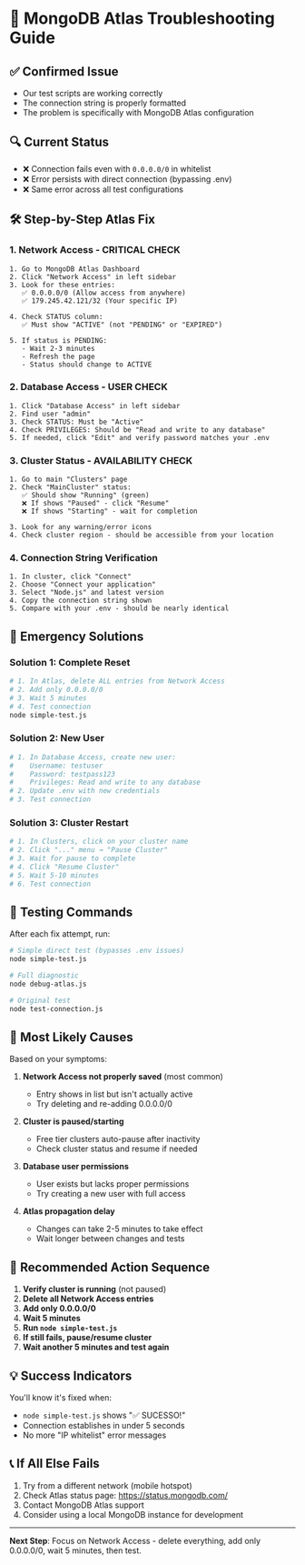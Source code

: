 # 🚨 MongoDB Atlas Troubleshooting Guide

## ✅ **Confirmed Issue**
- Our test scripts are working correctly
- The connection string is properly formatted
- The problem is specifically with MongoDB Atlas configuration

## 🔍 **Current Status**
- ❌ Connection fails even with `0.0.0.0/0` in whitelist
- ❌ Error persists with direct connection (bypassing .env)
- ❌ Same error across all test configurations

## 🛠️ **Step-by-Step Atlas Fix**

### **1. Network Access - CRITICAL CHECK**
```
1. Go to MongoDB Atlas Dashboard
2. Click "Network Access" in left sidebar
3. Look for these entries:
   ✅ 0.0.0.0/0 (Allow access from anywhere)
   ✅ 179.245.42.121/32 (Your specific IP)

4. Check STATUS column:
   ✅ Must show "ACTIVE" (not "PENDING" or "EXPIRED")

5. If status is PENDING:
   - Wait 2-3 minutes
   - Refresh the page
   - Status should change to ACTIVE
```

### **2. Database Access - USER CHECK**
```
1. Click "Database Access" in left sidebar
2. Find user "admin"
3. Check STATUS: Must be "Active"
4. Check PRIVILEGES: Should be "Read and write to any database"
5. If needed, click "Edit" and verify password matches your .env
```

### **3. Cluster Status - AVAILABILITY CHECK**
```
1. Go to main "Clusters" page
2. Check "MainCluster" status:
   ✅ Should show "Running" (green)
   ❌ If shows "Paused" - click "Resume"
   ❌ If shows "Starting" - wait for completion

3. Look for any warning/error icons
4. Check cluster region - should be accessible from your location
```

### **4. Connection String Verification**
```
1. In cluster, click "Connect"
2. Choose "Connect your application"
3. Select "Node.js" and latest version
4. Copy the connection string shown
5. Compare with your .env - should be nearly identical
```

## 🚨 **Emergency Solutions**

### **Solution 1: Complete Reset**
```bash
# 1. In Atlas, delete ALL entries from Network Access
# 2. Add only 0.0.0.0/0
# 3. Wait 5 minutes
# 4. Test connection
node simple-test.js
```

### **Solution 2: New User**
```bash
# 1. In Database Access, create new user:
#    Username: testuser
#    Password: testpass123
#    Privileges: Read and write to any database
# 2. Update .env with new credentials
# 3. Test connection
```

### **Solution 3: Cluster Restart**
```bash
# 1. In Clusters, click on your cluster name
# 2. Click "..." menu → "Pause Cluster"
# 3. Wait for pause to complete
# 4. Click "Resume Cluster"
# 5. Wait 5-10 minutes
# 6. Test connection
```

## 🧪 **Testing Commands**

After each fix attempt, run:
```bash
# Simple direct test (bypasses .env issues)
node simple-test.js

# Full diagnostic
node debug-atlas.js

# Original test
node test-connection.js
```

## 🎯 **Most Likely Causes**

Based on your symptoms:

1. **Network Access not properly saved** (most common)
   - Entry shows in list but isn't actually active
   - Try deleting and re-adding 0.0.0.0/0

2. **Cluster is paused/starting**
   - Free tier clusters auto-pause after inactivity
   - Check cluster status and resume if needed

3. **Database user permissions**
   - User exists but lacks proper permissions
   - Try creating a new user with full access

4. **Atlas propagation delay**
   - Changes can take 2-5 minutes to take effect
   - Wait longer between changes and tests

## 🔄 **Recommended Action Sequence**

1. **Verify cluster is running** (not paused)
2. **Delete all Network Access entries**
3. **Add only 0.0.0.0/0**
4. **Wait 5 minutes**
5. **Run `node simple-test.js`**
6. **If still fails, pause/resume cluster**
7. **Wait another 5 minutes and test again**

## 💡 **Success Indicators**

You'll know it's fixed when:
- `node simple-test.js` shows "✅ SUCESSO!"
- Connection establishes in under 5 seconds
- No more "IP whitelist" error messages

## 📞 **If All Else Fails**

1. Try from a different network (mobile hotspot)
2. Check Atlas status page: https://status.mongodb.com/
3. Contact MongoDB Atlas support
4. Consider using a local MongoDB instance for development

---

**Next Step**: Focus on Network Access - delete everything, add only 0.0.0.0/0, wait 5 minutes, then test.
